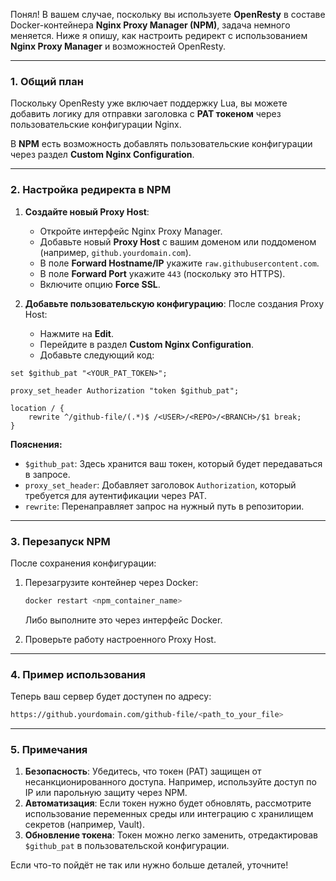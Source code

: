 Понял! В вашем случае, поскольку вы используете **OpenResty** в составе Docker-контейнера **Nginx Proxy Manager (NPM)**, задача немного меняется. Ниже я опишу, как настроить редирект с использованием **Nginx Proxy Manager** и возможностей OpenResty.

---

### 1. Общий план
Поскольку OpenResty уже включает поддержку Lua, вы можете добавить логику для отправки заголовка с **PAT токеном** через пользовательские конфигурации Nginx.

В **NPM** есть возможность добавлять пользовательские конфигурации через раздел **Custom Nginx Configuration**.

---

### 2. Настройка редиректа в NPM

1. **Создайте новый Proxy Host**:
   - Откройте интерфейс Nginx Proxy Manager.
   - Добавьте новый **Proxy Host** с вашим доменом или поддоменом (например, `github.yourdomain.com`).
   - В поле **Forward Hostname/IP** укажите `raw.githubusercontent.com`.
   - В поле **Forward Port** укажите `443` (поскольку это HTTPS).
   - Включите опцию **Force SSL**.

2. **Добавьте пользовательскую конфигурацию**:
   После создания Proxy Host:
   - Нажмите на **Edit**.
   - Перейдите в раздел **Custom Nginx Configuration**.
   - Добавьте следующий код:

```nginx
set $github_pat "<YOUR_PAT_TOKEN>";

proxy_set_header Authorization "token $github_pat";

location / {
    rewrite ^/github-file/(.*)$ /<USER>/<REPO>/<BRANCH>/$1 break;
}
```

**Пояснения:**
- `$github_pat`: Здесь хранится ваш токен, который будет передаваться в запросе.
- `proxy_set_header`: Добавляет заголовок `Authorization`, который требуется для аутентификации через PAT.
- `rewrite`: Перенаправляет запрос на нужный путь в репозитории.

---

### 3. Перезапуск NPM
После сохранения конфигурации:
1. Перезагрузите контейнер через Docker:
   ```bash
   docker restart <npm_container_name>
   ```
   Либо выполните это через интерфейс Docker.

2. Проверьте работу настроенного Proxy Host.

---

### 4. Пример использования
Теперь ваш сервер будет доступен по адресу:
```bash
https://github.yourdomain.com/github-file/<path_to_your_file>
```

---

### 5. Примечания
1. **Безопасность**: Убедитесь, что токен (PAT) защищен от несанкционированного доступа. Например, используйте доступ по IP или парольную защиту через NPM.
2. **Автоматизация**: Если токен нужно будет обновлять, рассмотрите использование переменных среды или интеграцию с хранилищем секретов (например, Vault).
3. **Обновление токена**: Токен можно легко заменить, отредактировав `$github_pat` в пользовательской конфигурации.

Если что-то пойдёт не так или нужно больше деталей, уточните!
